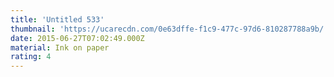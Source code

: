 ```yaml
---
title: 'Untitled 533'
thumbnail: 'https://ucarecdn.com/0e63dffe-f1c9-477c-97d6-810287788a9b/'
date: 2015-06-27T07:02:49.000Z
material: Ink on paper
rating: 4
---
```

